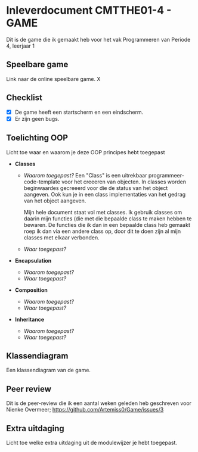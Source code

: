 # Inleverdocument CMTTHE01-4 - GAME

Dit is de game die ik gemaakt heb voor het vak Programmeren van Periode 4, leerjaar 1

## Speelbare game

Link naar de online speelbare game. X

## Checklist

- [x] De game heeft een startscherm en een eindscherm.
- [x] Er zijn geen bugs.

## Toelichting OOP 

Licht toe waar en waarom je deze OOP principes hebt toegepast

 - **Classes**
   - *Waarom toegepast?*
   Een "Class" is een uitrekbaar programmeer-code-template voor het creeeren van objecten. In classes worden beginwaardes gecreeerd voor die de status van het object aangeven. Ook kun je in een class implementaties van het gedrag van het object aangeven. 
   
      Mijn hele document staat vol met classes. Ik gebruik classes om daarin mijn functies (die met die bepaalde class te maken hebben te bewaren. De functies die ik dan in een bepaalde class heb gemaakt roep ik dan via een andere class op, door dit te doen zijn al mijn classes met elkaar verbonden. 
      
   - *Waar toegepast?*


 - **Encapsulation**
   - *Waarom toegepast?*
   - *Waar toegepast?*
   
 - **Composition**
   - *Waarom toegepast?*
   - *Waar toegepast?*
   
 - **Inheritance**
   - *Waarom toegepast?*
   - *Waar toegepast?*


## Klassendiagram

Een klassendiagram van de game.

## Peer review
Dit is de peer-review die ik een aantal weken geleden heb geschreven voor Nienke Overmeer;
https://github.com/Artemiss0/Game/issues/3

## Extra uitdaging

Licht toe welke extra uitdaging uit de modulewijzer je hebt toegepast.
